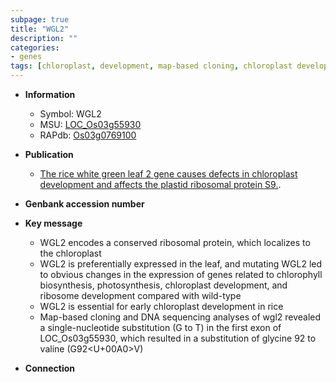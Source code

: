 ```yaml
---
subpage: true
title: "WGL2"
description: ""
categories:
- genes
tags: [chloroplast, development, map-based cloning, chloroplast development]
---
```


* **Information**  
    + Symbol: WGL2  
    + MSU: [LOC_Os03g55930](http://rice.plantbiology.msu.edu/cgi-bin/ORF_infopage.cgi?orf=LOC_Os03g55930)  
    + RAPdb: [Os03g0769100](http://rapdb.dna.affrc.go.jp/viewer/gbrowse_details/irgsp1?name=Os03g0769100)  

* **Publication**  
    + [The rice white green leaf 2 gene causes defects in chloroplast development and affects the plastid ribosomal protein S9.](N+Y).

* **Genbank accession number**  

* **Key message**  
    + WGL2 encodes a conserved ribosomal protein, which localizes to the chloroplast
    + WGL2 is preferentially expressed in the leaf, and mutating WGL2 led to obvious changes in the expression of genes related to chlorophyll biosynthesis, photosynthesis, chloroplast development, and ribosome development compared with wild-type
    + WGL2 is essential for early chloroplast development in rice
    + Map-based cloning and DNA sequencing analyses of wgl2 revealed a single-nucleotide substitution (G to T) in the first exon of LOC_Os03g55930, which resulted in a substitution of glycine 92 to valine (G92<U+00A0>V)

* **Connection**  



